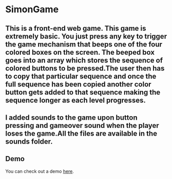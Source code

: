 # SimonGame
## This is a front-end web game. This game is extremely basic. You just press any key to trigger the game mechanism that beeps one of the four colored boxes on the screen. The beeped box goes into an array which stores the sequence of colored buttons to be pressed.The user then has to copy that particular sequence and once the full sequence has been copied another color button gets added to that sequence making the sequence longer as each level progresses.

## I added sounds to the game upon button pressing and gameover sound when the player loses the game.All the files are available in the sounds folder.

## Demo 
You can check out a demo [here](https://alda-kst.github.io/SimonGame/).
